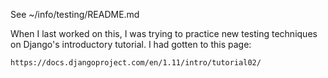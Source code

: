 See ~/info/testing/README.md

When I last worked on this, I was trying to practice new testing techniques on Django's introductory
tutorial.  I had gotten to this page:

    https://docs.djangoproject.com/en/1.11/intro/tutorial02/
